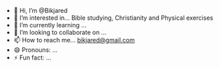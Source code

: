 - 👋 Hi, I’m @Bikjared
- 👀 I’m interested in... Bible studying, Christianity and Physical exercises
- 🌱 I’m currently learning ...
- 💞️ I’m looking to collaborate on ...
- 📫 How to reach me... bikjared@gmail.com
- 😄 Pronouns: ...
- ⚡ Fun fact: ...

<!---
Bikjared/Bikjared is a ✨ special ✨ repository because its `README.md` (this file) appears on your GitHub profile.
You can click the Preview link to take a look at your changes.
--->
